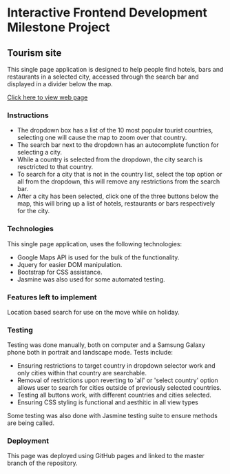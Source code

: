 # Interactive Frontend Development Milestone Project

## Tourism site

This single page application is designed to help people find hotels, bars and restaurants in a 
selected city, accessed through the search bar and displayed in a divider below the map.

[Click here to view web page](https://ninjaaiden.github.io/ifed-milestone-project/)

### Instructions

+ The dropdown box has a list of the 10 most popular tourist countries, selecting one will cause the map to zoom over that country.
+ The search bar next to the dropdown has an autocomplete function for selecting a city.
+ While a country is selected from the dropdown, the city search is resctricted to that country.
+ To search for a city that is not in the country list, select the top option or all from the dropdown, this will remove any restrictions from the search bar.
+ After a city has been selected, click one of the three buttons below the map, this will bring up a list of hotels, restaurants or bars respectively for the city.

### Technologies

This single page application, uses the following technologies:
+ Google Maps API is used for the bulk of the functionality.
+ Jquery for easier DOM manipulation.
+ Bootstrap for CSS assistance.
+ Jasmine was also used for some automated testing.

### Features left to implement

Location based search for use on the move while on holiday.

### Testing

Testing was done manually, both on computer and a Samsung Galaxy phone both in portrait and landscape mode.
Tests include:
+ Ensuring restrictions to target country in dropdown selector work and only cities within that country are searchable.
+ Removal of restrictions upon reverting to 'all' or 'select country' option allows user to search for cities outside of previously selected countries.
+ Testing all buttons work, with different countries and cities selected.
+ Ensuring CSS styling is functional and aesthitic in all view types

Some testing was also done with Jasmine testing suite to ensure methods are being called.

### Deployment

This page was deployed using GitHub pages and linked to the master branch of the repository.